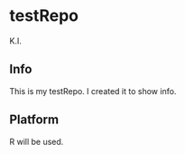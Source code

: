 # testRepo

K.I.

## Info

This is my testRepo. I created it to show info.

## Platform

R will be used.